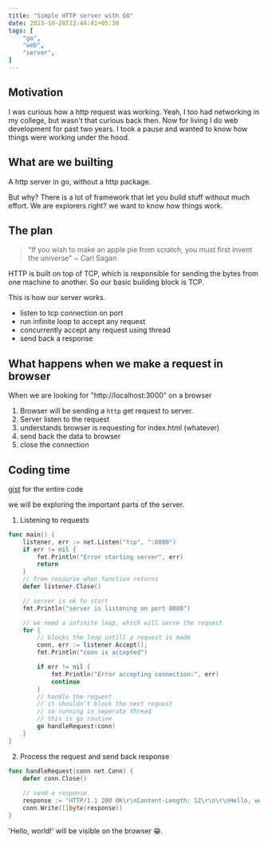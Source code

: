 ```yaml
---
title: "Simple HTTP server with GO"
date: 2023-10-28T12:44:41+05:30
tags: [
    "go",
    "web",
    "server",
]
---
```


## Motivation
I was curious how a http request was working. Yeah, I too had networking in my
college, but wasn't that curious back then. Now for living I do web development for past two years. I took a pause and wanted to know how things were working under the hood.

## What are we builting
A http server in go, without a http package.

But why? There is a lot of framework that let you build stuff without much effort. We are explorers right? we want to know how things work.

## The plan
> “If you wish to make an apple pie from scratch, you must first invent the universe" ~ Carl Sagan

HTTP is built on top of TCP, which is responsible for sending the bytes from one machine to another. So our basic building block is TCP.

This is how our server works.
- listen to tcp connection on port
- run infinite loop to accept any request
- concurrently accept any request using thread
- send back a response

## What happens when we make a request in browser

When we are looking for "http://localhost:3000" on a browser
1. Browser will be sending a `http` get request to server.
2. Server listen to the request
3. understands browser is requesting for index.html (whatever)
4. send back the data to browser
5. close the connection

## Coding time
[gist](https://gist.github.com/twentyse7en/cd0bf90f154a60d6056c127d572bc269) for the entire code

we will be exploring the important parts of the server.

1. Listening to requests
```go
func main() {
    listener, err := net.Listen("tcp", ":8080")
    if err != nil {
        fmt.Println("Error starting server", err)
        return
    }
    // free resourse when function returns
    defer listener.Close()

    // server is ok to start
    fmt.Println("server is listening on port 8080")

    // we need a infinite loop, which will serve the request
    for {
        // blocks the loop untill a request is made
        conn, err := listener.Accept();
        fmt.Println("conn is accepted")

        if err != nil {
            fmt.Println("Error accepting connection:", err)
            continue
        }
        // handle the request
        // it shouldn't block the next request
        // so running in seperate thread
        // this is go routine
        go handleRequest(conn)
    }
}
```

2. Process the request and send back response
```go
func handleRequest(conn net.Conn) {
    defer conn.Close()
    
    // send a response
    response := "HTTP/1.1 200 OK\r\nContent-Length: 12\r\n\r\nHello, world!"
    conn.Write([]byte(response))
}
```

'Hello, world!' will be visible on the browser 😁.

